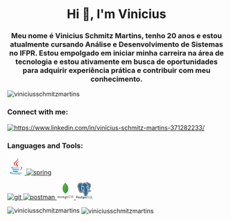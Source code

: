<h1 align="center">Hi 👋, I'm Vinicius</h1>
<h3 align="center">Meu nome é Vinicius Schmitz Martins, tenho 20 anos e estou atualmente cursando Análise e Desenvolvimento de Sistemas no IFPR. Estou empolgado em iniciar minha carreira na área de tecnologia e estou ativamente em busca de oportunidades para adquirir experiência prática e contribuir com meu conhecimento.</h3>

<p align="left"> <img src="https://komarev.com/ghpvc/?username=viniciusschmitzmartins&label=Profile%20views&color=0e75b6&style=flat" alt="viniciusschmitzmartins" /> </p>

<h3 align="left">Connect with me:</h3>
<p align="left">
<a href="https://linkedin.com/in/https://www.linkedin.com/in/vinicius-schmitz-martins-371282233/" target="blank"><img align="center" src="https://raw.githubusercontent.com/rahuldkjain/github-profile-readme-generator/master/src/images/icons/Social/linked-in-alt.svg" alt="https://www.linkedin.com/in/vinicius-schmitz-martins-371282233/" height="30" width="40" /></a>
</p>

<h3 align="left">Languages and Tools:</h3>
<a href="https://www.java.com" target="_blank" rel="noreferrer"> <img src="https://raw.githubusercontent.com/devicons/devicon/master/icons/java/java-original.svg" alt="java" width="40" height="40"/> </a> <a href="https://spring.io/" target="_blank" rel="noreferrer"> <img src="https://www.vectorlogo.zone/logos/springio/springio-icon.svg" alt="spring" width="40" height="40"/> </a> <p/> <p align="left"> <a href="https://git-scm.com/" target="_blank" rel="noreferrer"> <img src="https://www.vectorlogo.zone/logos/git-scm/git-scm-icon.svg" alt="git" width="40" height="40"/> </a> <a href="https://postman.com" target="_blank" rel="noreferrer"> <img src="https://www.vectorlogo.zone/logos/getpostman/getpostman-icon.svg" alt="postman" width="40" height="40"/> </a> <a href="https://www.mongodb.com/" target="_blank" rel="noreferrer"> <img src="https://raw.githubusercontent.com/devicons/devicon/master/icons/mongodb/mongodb-original-wordmark.svg" alt="mongodb" width="40" height="40"/> </a> <a href="https://www.postgresql.org" target="_blank" rel="noreferrer"> <img src="https://raw.githubusercontent.com/devicons/devicon/master/icons/postgresql/postgresql-original-wordmark.svg" alt="postgresql" width="40" height="40"/> </a>  

<p><img align="left" src="https://github-readme-stats.vercel.app/api/top-langs?username=viniciusschmitzmartins&show_icons=true&locale=en&layout=compact" alt="viniciusschmitzmartins" /></p>

<p>&nbsp;<img align="center" src="https://github-readme-stats.vercel.app/api?username=viniciusschmitzmartins&show_icons=true&locale=en" alt="viniciusschmitzmartins" /></p>

